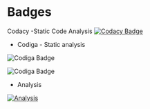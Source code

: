# Badges


Codacy -Static Code Analysis
[![Codacy Badge](https://app.codacy.com/project/badge/Grade/f32a04d9eb1940a6a06932fa22328487)](https://www.codacy.com/gh/RitikParashar/M1_Librarymanagementsystem/dashboard?utm_source=github.com&amp;utm_medium=referral&amp;utm_content=RitikParashar/M1_Librarymanagementsystem&amp;utm_campaign=Badge_Grade)

* Codiga - Static analysis

![Codiga Badge](https://api.codiga.io/project/32561/score/svg)

![Codiga Badge](https://api.codiga.io/project/32561/status/svg)

 







* Analysis

[![Analysis](https://github.com/RitikParashar/M1_Librarymanagementsystem/actions/workflows/Analysis.yml/badge.svg)](https://github.com/RitikParashar/M1_Librarymanagementsystem/actions/workflows/Analysis.yml)


